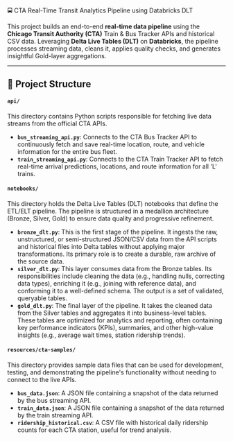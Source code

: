  🚍 CTA Real-Time Transit Analytics Pipeline using Databricks DLT

This project builds an end-to-end **real-time data pipeline** using the **Chicago Transit Authority (CTA)** Train & Bus Tracker APIs and historical CSV data. Leveraging **Delta Live Tables (DLT)** on **Databricks**, the pipeline processes streaming data, cleans it, applies quality checks, and generates insightful Gold-layer aggregations.

---

## 🧱 Project Structure

#### `api/`
This directory contains Python scripts responsible for fetching live data streams from the official CTA APIs.

-   **`bus_streaming_api.py`**: Connects to the CTA Bus Tracker API to continuously fetch and save real-time location, route, and vehicle information for the entire bus fleet.
-   **`train_streaming_api.py`**: Connects to the CTA Train Tracker API to fetch real-time arrival predictions, locations, and route information for all 'L' trains.

#### `notebooks/`
This directory holds the Delta Live Tables (DLT) notebooks that define the ETL/ELT pipeline. The pipeline is structured in a medallion architecture (Bronze, Silver, Gold) to ensure data quality and progressive refinement.

-   **`bronze_dlt.py`**: This is the first stage of the pipeline. It ingests the raw, unstructured, or semi-structured JSON/CSV data from the API scripts and historical files into Delta tables without applying major transformations. Its primary role is to create a durable, raw archive of the source data.
-   **`silver_dlt.py`**: This layer consumes data from the Bronze tables. Its responsibilities include cleaning the data (e.g., handling nulls, correcting data types), enriching it (e.g., joining with reference data), and conforming it to a well-defined schema. The output is a set of validated, queryable tables.
-   **`gold_dlt.py`**: The final layer of the pipeline. It takes the cleaned data from the Silver tables and aggregates it into business-level tables. These tables are optimized for analytics and reporting, often containing key performance indicators (KPIs), summaries, and other high-value insights (e.g., average wait times, station ridership trends).

#### `resources/cta-samples/`
This directory provides sample data files that can be used for development, testing, and demonstrating the pipeline's functionality without needing to connect to the live APIs.

-   **`bus_data.json`**: A JSON file containing a snapshot of the data returned by the bus streaming API.
-   **`train_data.json`**: A JSON file containing a snapshot of the data returned by the train streaming API.
-   **`ridership_historical.csv`**: A CSV file with historical daily ridership counts for each CTA station, useful for trend analysis.
